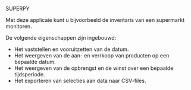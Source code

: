 SUPERPY

Met deze applicaie kunt u bijvoorbeeld de inventaris van een supermarkt monitoren.

De volgende eigenschappen zijn ingebouwd:

* Het vaststellen en vooruitzetten van de datum.
* Het weergeven van de aan- en verrkoop van producten op een bepaalde datum.
* Het weergeven van de opbrengst en de winst over een bepaalde tijdsperiode.
* Het exporteren van selecties aan data naar CSV-files.
